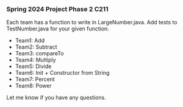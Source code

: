 ### Spring 2024 Project Phase 2 C211

Each team has a function to write in LargeNumber.java. Add tests to TestNumber.java for your given function.

- Team1: Add
- Team2: Subtract
- Team3: compareTo
- Team4: Multiply
- Team5: Divide
- Team6: Init + Constructor from String
- Team7: Percent
- Team8: Power

Let me know if you have any questions.
